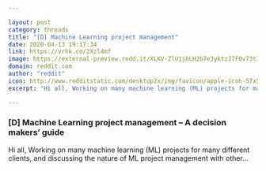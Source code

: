 ```yaml
---

layout: post
category: threads
title: "[D] Machine Learning project management"
date: 2020-04-13 19:17:34
link: https://vrhk.co/2Xzl4mf
image: https://external-preview.redd.it/XLKV-ZlU1jhLH2b7e3yktzJ7FOv73tI4PlERlwA_JBY.jpg?width=1024&height=536.12565445&auto=webp&crop=1024:536.12565445,smart&s=e481c228e678240402cae87b5dbcd3c98b82406e
domain: reddit.com
author: "reddit"
icon: http://www.redditstatic.com/desktop2x/img/favicon/apple-icon-57x57.png
excerpt: "Hi all, Working on many machine learning (ML) projects for many different clients, and discussing the nature of ML project management with other..."

---
```


### [D] Machine Learning project management – A decision makers’ guide

Hi all, Working on many machine learning (ML) projects for many different clients, and discussing the nature of ML project management with other...